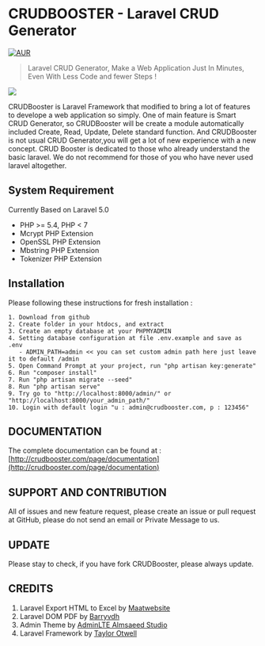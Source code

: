 # CRUDBOOSTER - Laravel CRUD Generator
[![AUR](https://img.shields.io/aur/license/yaourt.svg?maxAge=2592000?style=flat-square)]()

> Laravel CRUD Generator, Make a Web Application Just In Minutes, Even With Less Code and fewer Steps !

[<img src="http://crudbooster.com/CrudBooster_Banner.png"/>](http://crudbooster.com)

CRUDBooster is Laravel Framework that modified to bring a lot of features to develope a web application so simply. One of main feature is Smart CRUD Generator, so CRUDBooster will be create a module automatically included Create, Read, Update, Delete standard function. And CRUDBooster is not usual CRUD Generator,you will get a lot of new experience with a new concept. CRUD Booster is dedicated to those who already understand the basic laravel. We do not recommend for those of you who have never used laravel altogether.

## System Requirement
Currently Based on Laravel 5.0
- PHP >= 5.4, PHP < 7
- Mcrypt PHP Extension
- OpenSSL PHP Extension
- Mbstring PHP Extension
- Tokenizer PHP Extension

## Installation
Please following these instructions for fresh installation : 
```
1. Download from github
2. Create folder in your htdocs, and extract
3. Create an empty database at your PHPMYADMIN
4. Setting database configuration at file .env.example and save as .env
   - ADMIN_PATH=admin << you can set custom admin path here just leave it to default /admin 
5. Open Command Prompt at your project, run "php artisan key:generate"
6. Run "composer install"
7. Run "php artisan migrate --seed"
8. Run "php artisan serve"
9. Try go to "http://localhost:8000/admin/" or  "http://localhost:8000/your_admin_path/"
10. Login with default login "u : admin@crudbooster.com, p : 123456"
```

## DOCUMENTATION
The complete documentation can be found at : [http://crudbooster.com/page/documentation](http://crudbooster.com/page/documentation)

## SUPPORT AND CONTRIBUTION
All of issues and new feature request, please create an issue or pull request at GitHub, please do not send an email or Private Message to us.

## UPDATE
Please stay to check, if you have fork CRUDBooster, please always update.

## CREDITS
1. Laravel Export HTML to Excel by [Maatwebsite](https://github.com/Maatwebsite/Laravel-Excel)
2. Laravel DOM PDF by [Barryvdh](https://github.com/barryvdh/laravel-dompdf)
3. Admin Theme by [AdminLTE Almsaeed Studio](https://almsaeedstudio.com/preview)
4. Laravel Framework by [Taylor Otwell](https://github.com/laravel/laravel)
